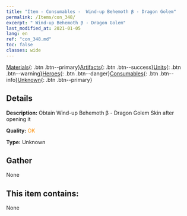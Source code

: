 ```yaml
---
title: "Item - Consumables -  Wind-up Behemoth β - Dragon Golem"
permalink: /Items/con_348/
excerpt: " Wind-up Behemoth β - Dragon Golem"
last_modified_at: 2021-01-05
lang: en
ref: "con_348.md"
toc: false
classes: wide
---
```

 [Materials](/Items/){: .btn .btn--primary}[Artifacts](/Items/Artifacts/){: .btn .btn--success}[Units](/Items/Units/){: .btn .btn--warning}[Heroes](/Items/Heroes/){: .btn .btn--danger}[Consumables](/Items/Consumables/){: .btn .btn--info}[Unknown](/Items/Unknown/){: .btn .btn--primary}

## Details
 **Description:** Obtain Wind-up Behemoth β - Dragon Golem Skin after opening it

 **Quality:** <span style="color: #FF8C00">OK</span>

 **Type:** Unknown

## Gather

  None

## This item contains:

  None

